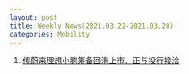 ```yaml
---
layout: post
title: Weekly News(2021.03.22-2021.03.28) 
categories: Mobility
---
```



1. [传蔚来理想小鹏筹备回港上市，正与投行接洽](https://www.autobit.xyz/news/1176.html)
